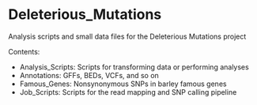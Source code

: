 Deleterious_Mutations
=====================

Analysis scripts and small data files for the Deleterious Mutations project

Contents:
- Analysis_Scripts: Scripts for transforming data or performing analyses
- Annotations: GFFs, BEDs, VCFs, and so on
- Famous_Genes: Nonsynonymous SNPs in barley famous genes
- Job_Scripts: Scripts for the read mapping and SNP calling pipeline
